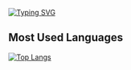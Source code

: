 [![Typing SVG](https://readme-typing-svg.demolab.com?font=Fira+Code&weight=500&size=31&pause=1000&color=F1FDE6&width=435&lines=Welcome+Visitor)](https://git.io/typing-svg)


## Most Used Languages
[![Top Langs](https://github-readme-stats.vercel.app/api/top-langs/?username=mahmoudessam16&layout=compact&theme=radical)](https://github.com/anuraghazra/github-readme-stats)

<!---
mahmoudessam16/mahmoudessam16 is a ✨ special ✨ repository because its `README.md` (this file) appears on your GitHub profile.
You can click the Preview link to take a look at your changes.
--->

